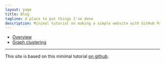 ```yaml
---
layout: page
title: Blog
tagline: A place to put things I've done 
description: Minimal tutorial on making a simple website with GitHub Pages
---
```


- [Overview](pages/overview.html)
- [Graph clustering](pages/graph_clustering.html)

---

This site is based on this minimal tutorial [on github](https://github.com/kbroman/simple_site).
